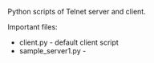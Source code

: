 

Python scripts of Telnet server and client.

Important files: 
* client.py - default client script
* sample_server1.py - 

